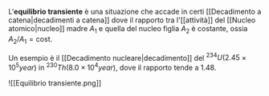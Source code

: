 L'**equilibrio transiente** è una situazione che accade in certi [[Decadimento a catena|decadimenti a catena]] dove il rapporto tra l'[[attività]] del [[Nucleo atomico|nucleo]] madre $A_{1}$ e quella del nucleo figlia $A_{2}$ è costante, ossia $A_{2}/A_1=\text{cost}$.

Un esempio è il [[Decadimento nucleare|decadimento]] del $^{234}U(2.45\times10^{5}year)$ in $^{230}Th(8.0\times10^{4}year)$, dove il rapporto tende a 1.48.

![[Equilibrio transiente.png]]